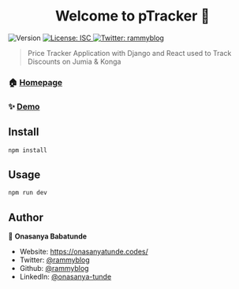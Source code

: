 <h1 align="center">Welcome to pTracker 👋</h1>
<p>
  <img alt="Version" src="https://img.shields.io/badge/version-1.0.0-blue.svg?cacheSeconds=2592000" />
  <a href="#" target="_blank">
    <img alt="License: ISC" src="https://img.shields.io/badge/License-ISC-yellow.svg" />
  </a>
  <a href="https://twitter.com/rammyblog" target="_blank">
    <img alt="Twitter: rammyblog" src="https://img.shields.io/twitter/follow/rammyblog.svg?style=social" />
  </a>
</p>

> Price Tracker Application with Django and React used to Track Discounts on Jumia & Konga

### 🏠 [Homepage](https://price-tracker-gules.vercel.app/dashboard)

### ✨ [Demo](https://price-tracker-gules.vercel.app/dashboard)

## Install

```sh
npm install
```

## Usage

```sh
npm run dev
```

## Author

👤 **Onasanya Babatunde**

- Website: https://onasanyatunde.codes/
- Twitter: [@rammyblog](https://twitter.com/rammyblog)
- Github: [@rammyblog](https://github.com/rammyblog)
- LinkedIn: [@onasanya-tunde](https://linkedin.com/in/onasanya-tunde)
